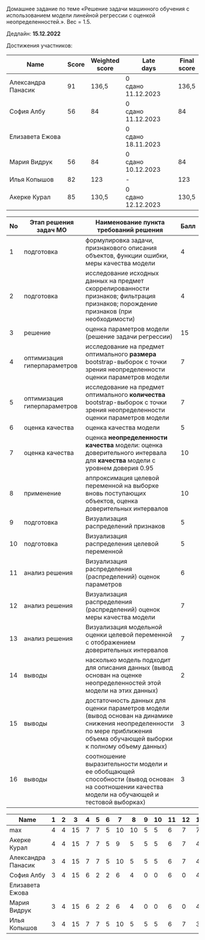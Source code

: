 Домашнее задание по теме «Решение задачи машинного обучения с использованием модели линейной регрессии с оценкой неопределенностей.». Вес = 1.5.

Дедлайн: **15.12.2022**


Достижения участников:

| Name | Score | Weighted<br>score | Late<br>days | Final<br>score |
| ---- | ----- | ----------------- | ------------ | -------------- |
| Александра Панасик | 91 | 136,5 | 0<br />сдано 11.12.2023 | 136,5 |
| София Албу | 56 | 84 | 0<br />сдано 11.12.2023 | 84 |
| Елизавета Ежова | | | 0<br />сдано 18.11.2023 | |
| Мария Видрук | 56 | 84 | 0<br />сдано 10.12.2023 | 84 |
| Илья Копышов | 82 | 123 | - | 123 |
| Акерке Курал | 85 | 130,5 | 0<br />сдано 12.12.2023 | 130,5 |








| No   | Этап решения задач МО       | Наименование пункта<br />требований решения                  | Балл |
| ---- | --------------------------- | ------------------------------------------------------------ | ---- |
| 1    | подготовка                  | формулировка задачи, признакового описания объектов, функции ошибки, меры качества модели | 4    |
| 2    | подготовка                  | исследование исходных данных на предмет скоррелированности признаков; фильтрация признаков; порождение признаков (при необходимости) | 4    |
| 3    | решение                     | оценка параметров модели (решение задачи регрессии)          | 15   |
| 4    | оптимизация гиперпараметров | исследование на предмет оптимального **размера** bootstrap-выборок с точки зрения неопределенности оценки параметров модели | 7    |
| 5    | оптимизация гиперпараметров | исследование на предмет оптимального **количества** bootstrap-выборок с точки зрения неопределенности оценки параметров модели | 7    |
| 6    | оценка качества             | оценка качества модели                                       | 5    |
| 7    | оценка качества             | оценка **неопределенности качества** модели: оценка доверительного интервала для **качества** модели с уровнем доверия 0.95 | 10   |
| 8    | применение                  | аппроксимация целевой переменной на выборке вновь поступающих объектов, оценка доверительных интервалов | 10   |
| 9    | подготовка                  | Визуализация распределений признаков                         | 5    |
| 10   | подготовка                  | Визуализация распределения целевой переменной                | 5    |
| 11   | анализ решения              | Визуализация распределения (распределений) оценок параметров | 6    |
| 12   | анализ решения              | Визуализация распределения (распределений) оценок меры качества модели | 7    |
| 13   | анализ решения              | Визуализация модельной оценки целевой переменной с отображением доверительных интервалов | 7    |
| 14   | выводы                      | насколько модель подходит для описания данных (вывод основан на оценке неопределенностей этой модели на этих данных) | 2    |
| 15   | выводы                      | достаточность данных для оценки параметров модели (вывод основан на динамике снижения неопределенности по мере приближения объема обучающей выборки к полному объему данных) | 3    |
| 16   | выводы                      | соотношение выразительности модели и ее обобщающей способности (вывод основан на соотношении качества модели на обучающей и тестовой выборках) | 3    |


| Name               | 1    | 2    | 3    | 4    | 5    | 6    | 7    | 8    | 9    | 10   | 11   | 12   | 13   | 14   | 15   | 16   | Sum  |
| ------------------ | ---- | ---- | ---- | ---- | ---- | ---- | ---- | ---- | ---- | ---- | ---- | ---- | ---- | ---- | ---- | ---- | ---- |
| max                | 4    | 4    | 15   | 7    | 7    | 5    | 10   | 10   | 5    | 5    | 6    | 7    | 7    | 2    | 3    | 3    | 100  |
| Акерке Курал       | 4    | 4    | 15   | 7    | 7    | 5    | 9    | 5    | 5    | 5    | 6    | 7    | 4    | 1    | 1    | 0    | 85   |
| Александра Панасик | 3    | 4    | 15   | 7    | 7    | 5    | 10   | 5    | 5    | 5    | 6    | 7    | 4    | 2    | 3    | 3    | 91   |
| София Албу         | 3    | 4    | 15   | 6    | 2    | 2    | 6    | 4    | 0    | 0    | 6    | 0    | 4    | 1    | 2    | 1    | 56   |
| Елизавета Ежова    |      |      |      |      |      |      |      |      |      |      |      |      |      |      |      |      |      |
| Мария Видрук       | 3    | 4    | 15   | 6    | 2    | 2    | 6    | 4    | 0    | 0    | 6    | 0    | 4    | 1    | 2    | 1    | 56   |
| Илья Копышов       | 3    | 4    | 15   | 7    | 7    | 5    | 10   | 5    | 5    | 5    | 6    | 7    | 3    | 0    | 0    | 0    | 82   |
